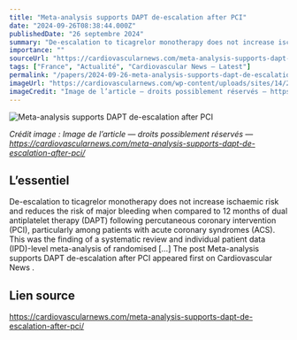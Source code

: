```yaml
---
title: "Meta-analysis supports DAPT de-escalation after PCI"
date: "2024-09-26T08:38:44.000Z"
publishedDate: "26 septembre 2024"
summary: "De-escalation to ticagrelor monotherapy does not increase ischaemic risk and reduces the risk of major bleeding when compared to 12 months of dual antiplatelet therapy (DAPT) following percutaneous coronary intervention (PCI), particularly among patients with acute coronary syndromes (ACS). This was the finding of a systematic review and individual patient data (IPD)-level meta-analysis of randomised [&#8230;] The post Meta-analysis supports DAPT de-escalation after PCI appeared first on Cardiovascular News ."
importance: ""
sourceUrl: "https://cardiovascularnews.com/meta-analysis-supports-dapt-de-escalation-after-pci/"
tags: ["France", "Actualité", "Cardiovascular News — Latest"]
permalink: "/papers/2024-09-26-meta-analysis-supports-dapt-de-escalation-after-pci"
imageUrl: "https://cardiovascularnews.com/wp-content/uploads/sites/14/2021/08/Marco_Valgimigli_foto.png"
imageCredit: "Image de l’article — droits possiblement réservés — https://cardiovascularnews.com/meta-analysis-supports-dapt-de-escalation-after-pci/"
---
```


![Meta-analysis supports DAPT de-escalation after PCI](https://cardiovascularnews.com/wp-content/uploads/sites/14/2021/08/Marco_Valgimigli_foto.png)

*Crédit image : Image de l’article — droits possiblement réservés — https://cardiovascularnews.com/meta-analysis-supports-dapt-de-escalation-after-pci/*

## L’essentiel

De-escalation to ticagrelor monotherapy does not increase ischaemic risk and reduces the risk of major bleeding when compared to 12 months of dual antiplatelet therapy (DAPT) following percutaneous coronary intervention (PCI), particularly among patients with acute coronary syndromes (ACS). This was the finding of a systematic review and individual patient data (IPD)-level meta-analysis of randomised [&#8230;] The post Meta-analysis supports DAPT de-escalation after PCI appeared first on Cardiovascular News .

## Lien source

https://cardiovascularnews.com/meta-analysis-supports-dapt-de-escalation-after-pci/
